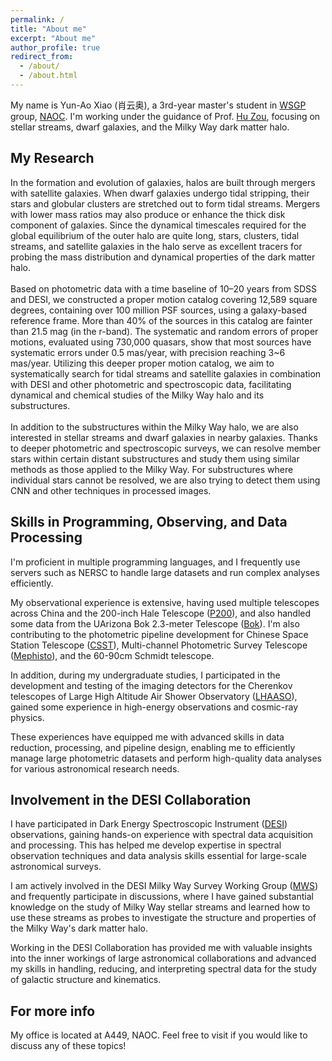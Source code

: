 ```yaml
---
permalink: /
title: "About me"
excerpt: "About me"
author_profile: true
redirect_from: 
  - /about/
  - /about.html
---
```


My name is Yun-Ao Xiao (肖云奥), a 3rd-year master's student in [WSGP](http://groups.bao.ac.cn/wsgp/) group, [NAOC](http://www.nao.cas.cn/). I'm working under the guidance of Prof. [Hu Zou](http://www.bao.ac.cn/nrc/zg/202208/t20220830_6506002.html), focusing on stellar streams, dwarf galaxies, and the Milky Way dark matter halo.

My Research
------
In the formation and evolution of galaxies, halos are built through mergers with satellite galaxies. When dwarf galaxies undergo tidal stripping, their stars and globular clusters are stretched out to form tidal streams. Mergers with lower mass ratios may also produce or enhance the thick disk component of galaxies. Since the dynamical timescales required for the global equilibrium of the outer halo are quite long, stars, clusters, tidal streams, and satellite galaxies in the halo serve as excellent tracers for probing the mass distribution and dynamical properties of the dark matter halo.<br>
 <br>
Based on photometric data with a time baseline of 10–20 years from SDSS and DESI, we constructed a proper motion catalog covering 12,589 square degrees, containing over 100 million PSF sources, using a galaxy-based reference frame. More than 40% of the sources in this catalog are fainter than 21.5 mag (in the r-band). The systematic and random errors of proper motions, evaluated using 730,000 quasars, show that most sources have systematic errors under 0.5 mas/year, with precision reaching 3~6 mas/year. Utilizing this deeper proper motion catalog, we aim to systematically search for tidal streams and satellite galaxies in combination with DESI and other photometric and spectroscopic data, facilitating dynamical and chemical studies of the Milky Way halo and its substructures.<br>
 <br>
In addition to the substructures within the Milky Way halo, we are also interested in stellar streams and dwarf galaxies in nearby galaxies. Thanks to deeper photometric and spectroscopic surveys, we can resolve member stars within certain distant substructures and study them using similar methods as those applied to the Milky Way. For substructures where individual stars cannot be resolved, we are also trying to detect them using CNN and other techniques in processed images.

Skills in Programming, Observing, and Data Processing
------
I'm proficient in multiple programming languages, and I frequently use servers such as NERSC to handle large datasets and run complex analyses efficiently.

My observational experience is extensive, having used multiple telescopes across China and the 200-inch Hale Telescope ([P200](https://sites.astro.caltech.edu/palomar/about/telescopes/hale.html)), and also handled some data from the UArizona Bok 2.3-meter Telescope ([Bok](https://noirlab.edu/public/programs/kitt-peak-national-observatory/bok-telescope/)). I'm also contributing to the photometric pipeline development for Chinese Space Station Telescope ([CSST](http://groups.bao.ac.cn/csst/ktjj/)), Multi-channel Photometric Survey Telescope ([Mephisto](http://www.swifar.ynu.edu.cn/info/1015/1073.htm)), and the 60-90cm Schmidt telescope.

In addition, during my undergraduate studies, I participated in the development and testing of the imaging detectors for the Cherenkov telescopes of Large High Altitude Air Shower Observatory ([LHAASO](http://english.ihep.cas.cn/lhaaso/)), gained some experience in high-energy observations and cosmic-ray physics.

These experiences have equipped me with advanced skills in data reduction, processing, and pipeline design, enabling me to efficiently manage large photometric datasets and perform high-quality data analyses for various astronomical research needs.

Involvement in the DESI Collaboration
------
I have participated in Dark Energy Spectroscopic Instrument ([DESI](https://www.desi.lbl.gov/)) observations, gaining hands-on experience with spectral data acquisition and processing. This has helped me develop expertise in spectral observation techniques and data analysis skills essential for large-scale astronomical surveys.

I am actively involved in the DESI Milky Way Survey Working Group ([MWS](https://desi.lbl.gov/trac/wiki/MilkyWayWG)) and frequently participate in discussions, where I have gained substantial knowledge on the study of Milky Way stellar streams and learned how to use these streams as probes to investigate the structure and properties of the Milky Way's dark matter halo.

Working in the DESI Collaboration has provided me with valuable insights into the inner workings of large astronomical collaborations and advanced my skills in handling, reducing, and interpreting spectral data for the study of galactic structure and kinematics.

For more info
------
My office is located at A449, NAOC. Feel free to visit if you would like to discuss any of these topics!

